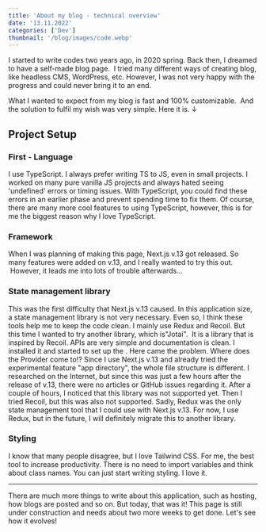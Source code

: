 ```yaml
---
title: 'About my blog - technical overview'
date: '13.11.2022'
categories: ['Dev']
thumbnail: '/blog/images/code.webp'
---
```


I started to write codes two years ago, in 2020 spring. Back then, I dreamed to have a self-made blog page.  I tried many different ways of creating blog, like headless CMS, WordPress, etc. However, I was not very happy with the progress and could never bring it to an end.

What I wanted to expect from my blog is fast and 100% customizable.  And the solution to fulfil my wish was very simple. Here it is. ↓

## Project Setup

### First - Language

I use TypeScript.
I always prefer writing TS to JS, even in small projects. I worked on many pure vanilla JS projects and always hated seeing 'undefined' errors or timing issues. With TypeScript, you could find these errors in an earlier phase and prevent spending time to fix them. Of course, there are many more cool features to using TypeScript, however, this is for me the biggest reason why I love TypeScript.

### Framework

When I was planning of making this page, Next.js v.13 got released. So many features were added on v.13, and I really wanted to try this out.  However, it leads me into lots of trouble afterwards...

### State management library

This was the first difficulty that Next.js v.13 caused.
In this application size, a state management library is not very necessary. Even so, I think these tools help me to keep the code clean. I mainly use Redux and Recoil. But this time I wanted to try another library, which is"Jotai".  It is a library that is inspired by Recoil. APIs are very simple and documentation is clean. I installed it and started to set up the <Provider>. Here came the problem. Where does the Provider come to!? Since I use Next.js v.13 and already tried the experimental feature "app directory", the whole file structure is different. I researched on the Internet, but since this was just a few hours after the release of v.13, there were no articles or GitHub issues regarding it. After a couple of hours, I noticed that this library was not supported yet. Then I tried Recoil, but this was also not supported. Sadly, Redux was the only state management tool that I could use with Next.js v.13. For now, I use Redux, but in the future, I will definitely migrate this to another library.

### Styling

I know that many people disagree, but I love Tailwind CSS. For me, the best tool to increase productivity. There is no need to import variables and think about class names. You can just start writing styling. I love it.

---

There are much more things to write about this application, such as hosting, how blogs are posted and so on. But today, that was it! This page is still under construction and needs about two more weeks to get done. Let's see how it evolves!
